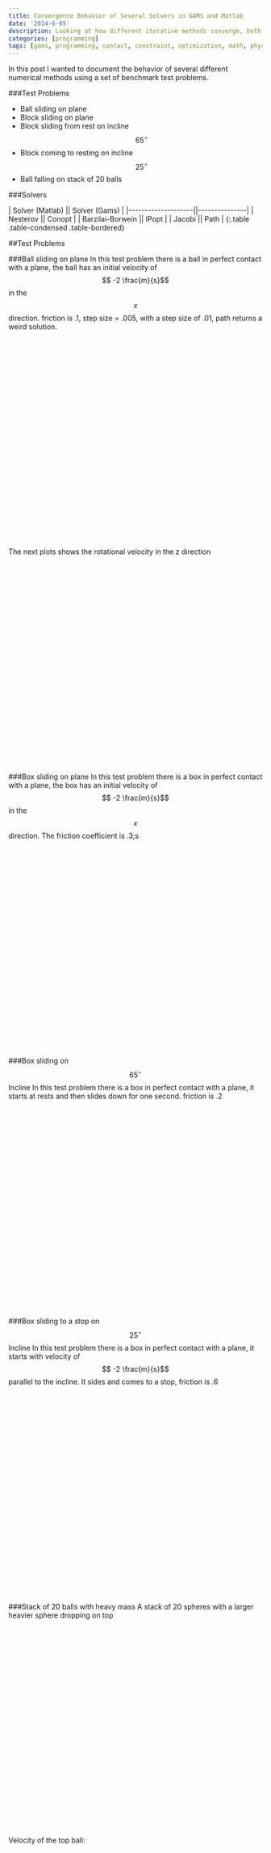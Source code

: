 ```yaml
---
title: Convergence Behavior of Several Solvers in GAMS and Matlab
date: '2014-6-05'
description: Looking at how different iterative methods converge, both in gams and in matlab
categories: [programming]
tags: [gams, programming, contact, constraint, optimization, math, physics]
---
```



In this post I wanted to document the behavior of several different numerical methods using a set of benchmark test problems. 

###Test Problems

 - Ball sliding on plane
 - Block sliding on plane
 - Block sliding from rest on incline $$65^\circ$$
 - Block coming to resting on incline $$25^\circ$$
 - Ball falling on stack of 20 balls

###Solvers

| Solver (Matlab)    || Solver (Gams) |
|--------------------||---------------|
| Nesterov           || Conopt        |
| Barzilai-Borwein   || IPopt         |
| Jacobi             || Path          |
{:.table .table-condensed .table-bordered}

##Test Problems

###Ball sliding on plane
In this test problem there is a ball in perfect contact with a plane, the ball has an initial velocity of $$ -2 \frac{m}{s}$$ in the $$x$$ direction. friction is .1, step size = .005, with a step size of .01, path returns a weird solution.

<script type="text/javascript">
$(function () {
        $('#ball_rolling_vx').highcharts({
        	chart: {zoomType: 'xy'},
            title: {
                text: 'Ball X Velocity',
                x: -20 //center
            },
            subtitle: {
                text: 'Chrono::Engine - Matlab Interface',
                x: -20
            },
            xAxis: {
            	title: {text: 'Time [s]'},
                categories: [0.01,0.02,0.03,0.04,0.05,0.06,0.07,0.08,0.09,0.1,0.11,0.12,0.13,0.14,0.15,0.16,0.17,0.18,0.19,0.2,0.21,0.22,0.23,0.24,0.25,0.26,0.27,0.28,0.29,0.3,0.31,0.32,0.33,0.34,0.35,0.36,0.37,0.38,0.39,0.4,0.41,0.42,0.43,0.44,0.45,0.46,0.47,0.48,0.49,0.5,0.51,0.52,0.53,0.54,0.55,0.56,0.57,0.58,0.59,0.6,0.61,0.62,0.63,0.64,0.65,0.66,0.67,0.68,0.69,0.7,0.71,0.72,0.73,0.74,0.75,0.76,0.77,0.78,0.79,0.8,0.81,0.82,0.83,0.84,0.85,0.86,0.87,0.88,0.89,0.9,0.91,0.92,0.93,0.94,0.95,0.96,0.97,0.98,0.99,1.0],
                labels:{
                step: 8, // this will show every second label
                maxStaggerLines: 1
            }
            },
            yAxis: {
                title: {text: 'Velocity [m/s]'},
                plotLines: [{
                    value: 0,
                    width: 1,
                    color: '#808080'
                }]
            },
            tooltip: {valueSuffix: 'm/s'},
            legend: {
                layout: 'horizontal',
                align: 'center',
                verticalAlign: 'bottom',
                borderWidth: 0
            },

            series: [{
                name: 'Nesterov',
                color: '#556270',
                marker : {enabled : true,radius : 3},
                data: [1.95669,1.94165,1.93149,1.92627,1.92604,1.9308,1.94051,1.89314,1.83882,1.81916,1.79959,1.77993,1.76027,1.74066,1.72106,1.70148,1.68188,1.66213,1.64261,1.62294,1.6033,1.58365,1.56413,1.54449,1.52481,1.50527,1.4856,1.46598,1.44634,1.42853,1.42852,1.42853,1.42853,1.42853,1.42853,1.42853,1.42853,1.42853,1.42853,1.42853,1.42854,1.42854,1.42854,1.42855,1.42855,1.42855,1.42854,1.42854,1.42854,1.42854,1.42854,1.42854,1.42854,1.42854,1.42854,1.42854,1.42854,1.42853,1.42854,1.42854,1.42854,1.42854,1.42854,1.42854,1.42854,1.42854,1.42854,1.42855,1.42855,1.42855,1.42855,1.42854,1.42855,1.42855,1.42855,1.42855,1.42854,1.42855,1.42854,1.42854,1.42853,1.42854,1.42853,1.42854,1.42854,1.42854,1.42854,1.42854,1.42854,1.42854,1.42854,1.42854,1.42854,1.42854,1.42854,1.42854,1.42854,1.42854,1.42854,1.42853
]
            }, {
            	name: 'Mosek',
                color: '#C7F464',
                marker : {enabled : true,radius : 3},
                data: [1.95669,1.94165,1.93148,1.92627,1.92604,1.9308,1.94051,1.89318,1.83883,1.81918,1.79959,1.77991,1.76029,1.74065,1.72104,1.70146,1.68188,1.66215,1.6426,1.62294,1.6033,1.58365,1.56413,1.54449,1.52479,1.50526,1.4856,1.46597,1.44633,1.42853,1.42852,1.42853,1.42853,1.42853,1.42853,1.42853,1.42853,1.42853,1.42853,1.42853,1.42854,1.42854,1.42854,1.42855,1.42855,1.42855,1.42854,1.42854,1.42854,1.42854,1.42854,1.42854,1.42854,1.42854,1.42854,1.42854,1.42854,1.42853,1.42854,1.42854,1.42854,1.42854,1.42854,1.42854,1.42854,1.42854,1.42854,1.42855,1.42855,1.42855,1.42854,1.42854,1.42855,1.42854,1.42854,1.42854,1.42854,1.42854,1.42854,1.42854,1.42853,1.42853,1.42853,1.42853,1.42854,1.42853,1.42853,1.42853,1.42854,1.42853,1.42853,1.42853,1.42853,1.42853,1.42853,1.42853,1.42854,1.42854,1.42854,1.42853]
            }, {
                name: 'Gurobi',
                color: '#4ECDC4',
                marker : {enabled : true,radius : 3},
                data: [1.95669,1.94164,1.93147,1.92624,1.92601,1.93076,1.94047,1.89408,1.83883,1.81899,1.79961,1.78002,1.76023,1.74073,1.72113,1.70148,1.68186,1.66217,1.6425,1.62292,1.60323,1.58379,1.56412,1.5444,1.52485,1.50534,1.48561,1.46603,1.44655,1.42852,1.42855,1.42855,1.42855,1.42855,1.42855,1.42854,1.42854,1.42855,1.42855,1.42855,1.42855,1.42855,1.42854,1.42855,1.42855,1.42855,1.42854,1.42855,1.42855,1.42855,1.42855,1.42855,1.42855,1.42855,1.42855,1.42855,1.42854,1.42854,1.42854,1.42855,1.42854,1.42854,1.42855,1.42854,1.42855,1.42855,1.42855,1.42856,1.42856,1.42856,1.42856,1.42856,1.42856,1.42856,1.42856,1.42856,1.42856,1.42857,1.42856,1.42857,1.42856,1.42856,1.42857,1.42857,1.42856,1.42856,1.42857,1.42856,1.42857,1.42857,1.42857,1.42857,1.42857,1.42857,1.42857,1.42857,1.42857,1.42857,1.42858,1.42858]
            }, {
                name: 'Conopt',
                color: '#FF6B6B',
                marker : {enabled : true,radius : 3},
                data: [1.95669,1.94158,1.93135,1.92607,1.92576,1.93046,1.9401,1.95462,1.82475,1.82351,1.82753,1.76503,1.7634,1.76728,1.69851,1.69369,1.69453,1.70105,1.65489,1.61861,1.62062,1.58876,1.56145,1.53071,1.52934,1.51228,1.49074,1.46817,1.4451,1.42861,1.42861,1.42861,1.4286,1.42861,1.42861,1.42861,1.4286,1.4286,1.4286,1.4286,1.4286,1.4286,1.42859,1.4286,1.4286,1.4286,1.4286,1.42859,1.42859,1.42859,1.42859,1.42859,1.42859,1.42859,1.42859,1.42859,1.4286,1.4286,1.4286,1.4286,1.4286,1.4286,1.4286,1.4286,1.4286,1.42861,1.42861,1.42861,1.42861,1.42861,1.42861,1.42861,1.4286,1.4286,1.4286,1.42859,1.42859,1.42858,1.42858,1.42859,1.42858,1.42858,1.42858,1.42858,1.42858,1.42859,1.42859,1.42859,1.42859,1.4286,1.4286,1.42859,1.42859,1.42859,1.42859,1.42859,1.4286,1.4286,1.4286,1.42861]
            }, {
              name: 'Ipopt',
                color: '#ECD078',
                marker : {enabled : true,radius : 3},
                data: [1.95669,1.94161,1.93141,1.92615,1.92588,1.9306,1.94027,1.95483,1.82481,1.82352,1.8275,1.76585,1.7645,1.7686,1.71513,1.71648,1.6766,1.67822,1.64138,1.61146,1.61102,1.57868,1.55958,1.54201,1.51988,1.50656,1.48704,1.46746,1.44554,1.42858,1.42859,1.42859,1.42859,1.42859,1.42859,1.42859,1.42859,1.42859,1.42859,1.42859,1.42859,1.42859,1.42859,1.42859,1.42859,1.42859,1.42859,1.42859,1.42859,1.42859,1.42859,1.42859,1.42859,1.42859,1.42859,1.4286,1.42859,1.42859,1.4286,1.4286,1.4286,1.4286,1.42861,1.42861,1.4286,1.42861,1.42861,1.42862,1.42862,1.42861,1.42862,1.42862,1.42861,1.42861,1.4286,1.4286,1.4286,1.4286,1.4286,1.4286,1.4286,1.4286,1.42861,1.42861,1.42861,1.42861,1.42861,1.4286,1.42861,1.42861,1.42861,1.42861,1.42861,1.4286,1.4286,1.4286,1.4286,1.4286,1.4286,1.4286]
            }, {
                name: 'Path',
                color: '#FFFFFF',
                marker : {enabled : true,radius : 3},
                data: [1.95669,1.94165,1.93147,1.92624,1.92601,1.93076,1.94047,1.89308,1.83882,1.81913,1.79951,1.77991,1.76021,1.74059,1.72097,1.70138,1.68185,1.66214,1.64249,1.62285,1.60324,1.58367,1.56402,1.54442,1.52483,1.5052,1.48552,1.46594,1.4463,1.42853,1.42853,1.42853,1.42852,1.42853,1.42853,1.42853,1.42853,1.42854,1.42854,1.42853,1.42853,1.42853,1.42854,1.42854,1.42854,1.42855,1.42855,1.42855,1.42855,1.42855,1.42856,1.42856,1.42856,1.42855,1.42855,1.42855,1.42855,1.42855,1.42855,1.42856,1.42856,1.42856,1.42856,1.42856,1.42856,1.42856,1.42856,1.42856,1.42856,1.42855,1.42855,1.42855,1.42855,1.42855,1.42855,1.42855,1.42855,1.42855,1.42855,1.42855,1.42855,1.42855,1.42856,1.42856,1.42856,1.42855,1.42855,1.42855,1.42855,1.42855,1.42855,1.42855,1.42855,1.42854,1.42854,1.42854,1.42854,1.42854,1.42854,1.42855]
            }

            ]
        });
    });
</script>
<div id="ball_rolling_vx" style="min-width: 310px; height: 400px; margin: 0 auto"></div>


The next plots shows the rotational velocity in the z direction

<script type="text/javascript">
$(function () {
        $('#ball_rolling_wz').highcharts({
        	chart: {zoomType: 'xy'},
            title: {
                text: 'Ball Rotational Velocity',
                x: -20 //center
            },
            subtitle: {
                text: 'Chrono::Engine - Matlab Interface',
                x: -20
            },
            xAxis: {
            	title: {text: 'Time [s]'},
                categories: [0.01,0.02,0.03,0.04,0.05,0.06,0.07,0.08,0.09,0.1,0.11,0.12,0.13,0.14,0.15,0.16,0.17,0.18,0.19,0.2,0.21,0.22,0.23,0.24,0.25,0.26,0.27,0.28,0.29,0.3,0.31,0.32,0.33,0.34,0.35,0.36,0.37,0.38,0.39,0.4,0.41,0.42,0.43,0.44,0.45,0.46,0.47,0.48,0.49,0.5,0.51,0.52,0.53,0.54,0.55,0.56,0.57,0.58,0.59,0.6,0.61,0.62,0.63,0.64,0.65,0.66,0.67,0.68,0.69,0.7,0.71,0.72,0.73,0.74,0.75,0.76,0.77,0.78,0.79,0.8,0.81,0.82,0.83,0.84,0.85,0.86,0.87,0.88,0.89,0.9,0.91,0.92,0.93,0.94,0.95,0.96,0.97,0.98,0.99,1.0],
                labels:{
                step: 4, // this will show every second label
                maxStaggerLines: 1
            }
            },
            yAxis: {
                title: {text: 'Velocity [m/s]'},
                plotLines: [{
                    value: 0,
                    width: 1,
                    color: '#808080'
                }]
            },
            tooltip: {valueSuffix: 'm/s'},
            legend: {
                layout: 'horizontal',
                align: 'center',
                verticalAlign: 'bottom',
                borderWidth: 0
            },

            series: [{
                name: 'Nesterov',
                color: '#556270',
                marker : {enabled : true,radius : 3},
                data: [0.186195,0.186195,0.186195,0.186195,0.186195,0.186195,0.186195,0.281601,0.40286,0.452013,0.500924,0.550066,0.599215,0.648232,0.697224,0.746184,0.795191,0.844568,0.893361,0.942563,0.991652,1.04077,1.08957,1.13864,1.18786,1.23669,1.28587,1.3349,1.38399,1.42853,1.42852,1.42853,1.42853,1.42853,1.42853,1.42853,1.42853,1.42853,1.42853,1.42853,1.42854,1.42854,1.42854,1.42855,1.42855,1.42855,1.42854,1.42854,1.42854,1.42854,1.42854,1.42854,1.42854,1.42854,1.42854,1.42854,1.42854,1.42853,1.42854,1.42854,1.42854,1.42854,1.42854,1.42854,1.42854,1.42854,1.42854,1.42855,1.42855,1.42855,1.42855,1.42854,1.42855,1.42855,1.42855,1.42855,1.42854,1.42855,1.42854,1.42854,1.42853,1.42854,1.42853,1.42854,1.42854,1.42854,1.42854,1.42854,1.42854,1.42854,1.42854,1.42854,1.42854,1.42854,1.42854,1.42854,1.42854,1.42854,1.42854,1.42853]
            }, {
            	name: 'Mosek',
                color: '#C7F464',
                marker : {enabled : true,radius : 3},
                data: [0.186198,0.186198,0.186198,0.186198,0.186198,0.186198,0.186198,0.281527,0.402852,0.451961,0.500929,0.550123,0.599147,0.648247,0.697273,0.746227,0.795192,0.844527,0.893383,0.942564,0.991653,1.04077,1.08957,1.13864,1.1879,1.23672,1.28587,1.33492,1.38401,1.42852,1.42852,1.42853,1.42853,1.42853,1.42853,1.42853,1.42853,1.42853,1.42853,1.42853,1.42854,1.42854,1.42854,1.42855,1.42855,1.42855,1.42854,1.42854,1.42854,1.42854,1.42854,1.42854,1.42854,1.42854,1.42854,1.42854,1.42854,1.42853,1.42854,1.42854,1.42854,1.42854,1.42854,1.42854,1.42854,1.42854,1.42854,1.42855,1.42855,1.42855,1.42854,1.42854,1.42855,1.42854,1.42854,1.42854,1.42854,1.42854,1.42854,1.42854,1.42853,1.42853,1.42853,1.42853,1.42854,1.42853,1.42853,1.42853,1.42854,1.42853,1.42853,1.42853,1.42853,1.42853,1.42853,1.42853,1.42854,1.42854,1.42854,1.42853]
            }, {
                name: 'Gurobi',
                color: '#4ECDC4',
                marker : {enabled : true,radius : 3},
                data: [0.186254,0.186265,0.186265,0.186265,0.186265,0.186265,0.186266,0.279966,0.402934,0.452501,0.50095,0.549932,0.599397,0.648141,0.697117,0.746257,0.795315,0.844555,0.893702,0.942672,0.991902,1.0405,1.08968,1.13896,1.18785,1.23661,1.28594,1.33491,1.3836,1.42865,1.42855,1.42855,1.42855,1.42855,1.42855,1.42854,1.42854,1.42855,1.42855,1.42855,1.42855,1.42855,1.42854,1.42855,1.42855,1.42855,1.42854,1.42855,1.42855,1.42855,1.42855,1.42855,1.42855,1.42855,1.42855,1.42855,1.42854,1.42854,1.42854,1.42855,1.42854,1.42854,1.42855,1.42855,1.42855,1.42855,1.42855,1.42856,1.42856,1.42856,1.42856,1.42857,1.42856,1.42856,1.42856,1.42856,1.42856,1.42856,1.42856,1.42857,1.42856,1.42856,1.42857,1.42856,1.42856,1.42856,1.42856,1.42856,1.42857,1.42857,1.42857,1.42857,1.42857,1.42857,1.42857,1.42857,1.42857,1.42857,1.42858,1.42858]
            }, {
                name: 'Conopt',
                color: '#FF6B6B',
                marker : {enabled : true,radius : 3},
                data: [0.186195,0.186371,0.186523,0.186699,0.186891,0.18705,0.187242,0.187434,0.441866,0.441915,0.441976,0.591866,0.592023,0.59205,0.766674,0.766723,0.766804,0.766853,0.865863,0.953844,0.953901,1.02901,1.09654,1.17724,1.17742,1.22075,1.27409,1.32997,1.38738,1.42861,1.42861,1.42861,1.4286,1.42861,1.42861,1.42861,1.4286,1.4286,1.4286,1.4286,1.4286,1.4286,1.42859,1.4286,1.4286,1.4286,1.4286,1.42859,1.42859,1.42859,1.42859,1.42859,1.42859,1.42859,1.42859,1.42859,1.4286,1.4286,1.4286,1.4286,1.4286,1.4286,1.4286,1.4286,1.4286,1.42861,1.42861,1.42861,1.42861,1.42861,1.42861,1.42861,1.4286,1.4286,1.4286,1.42859,1.42859,1.42858,1.42858,1.42859,1.42858,1.42858,1.42858,1.42858,1.42858,1.42859,1.42859,1.42859,1.42859,1.4286,1.4286,1.42859,1.42859,1.42859,1.42859,1.42859,1.4286,1.4286,1.4286,1.42861]
            }, {
              name: 'Ipopt',
                color: '#ECD078',
                marker : {enabled : true,radius : 3},
                data: [0.186195,0.186295,0.186395,0.186495,0.186595,0.186695,0.186795,0.186895,0.441568,0.441668,0.441768,0.589136,0.589236,0.589336,0.712654,0.712754,0.808824,0.808924,0.896545,0.973712,0.973812,1.05359,1.10129,1.14505,1.20062,1.23379,1.28261,1.33156,1.38621,1.42858,1.42859,1.42859,1.42859,1.42859,1.42859,1.42859,1.42859,1.42859,1.42859,1.42859,1.42859,1.42859,1.42859,1.42859,1.42859,1.42859,1.42859,1.42859,1.42859,1.42859,1.42859,1.42859,1.42859,1.42859,1.42859,1.4286,1.42859,1.42859,1.4286,1.4286,1.4286,1.4286,1.42861,1.42861,1.4286,1.42861,1.42861,1.42862,1.42862,1.42861,1.42862,1.42862,1.42861,1.42861,1.4286,1.4286,1.4286,1.4286,1.4286,1.4286,1.4286,1.4286,1.42861,1.42861,1.42861,1.42861,1.42861,1.4286,1.42861,1.42861,1.42861,1.42861,1.42861,1.4286,1.4286,1.4286,1.4286,1.4286,1.4286,1.4286]
            }, {
                name: 'Path',
                color: '#FFFFFF',
                marker : {enabled : true,radius : 3},
                data: [0.186195,0.186215,0.186233,0.18625,0.186267,0.186284,0.186302,0.281728,0.402864,0.452077,0.501135,0.550151,0.599364,0.648426,0.697466,0.746446,0.795277,0.844532,0.893632,0.942743,0.991784,1.04071,1.08985,1.13882,1.18779,1.23687,1.28605,1.33502,1.3841,1.42853,1.42853,1.42853,1.42852,1.42853,1.42853,1.42853,1.42853,1.42854,1.42854,1.42853,1.42853,1.42853,1.42854,1.42854,1.42854,1.42855,1.42855,1.42855,1.42855,1.42855,1.42856,1.42856,1.42856,1.42855,1.42855,1.42855,1.42855,1.42855,1.42855,1.42856,1.42856,1.42856,1.42856,1.42856,1.42856,1.42856,1.42856,1.42856,1.42856,1.42855,1.42855,1.42855,1.42855,1.42855,1.42855,1.42855,1.42855,1.42855,1.42855,1.42855,1.42855,1.42855,1.42856,1.42856,1.42856,1.42855,1.42855,1.42855,1.42855,1.42855,1.42855,1.42855,1.42855,1.42854,1.42854,1.42854,1.42854,1.42854,1.42854,1.42855]
            }

            ]
        });
    });
</script>
<div id="ball_rolling_wz" style="min-width: 310px; height: 400px; margin: 0 auto"></div>


###Box sliding on plane
In this test problem there is a box in perfect contact with a plane, the box has an initial velocity of $$ -2 \frac{m}{s}$$ in the $$x$$ direction. The friction coefficient is .3;s



<script type="text/javascript">
$(function () {
        $('#block_sliding_vx').highcharts({
        	chart: {zoomType: 'xy'},
            title: {
                text: 'Block X Velocity',
                x: -20 //center
            },
            subtitle: {
                text: 'Chrono::Engine - Matlab Interface',
                x: -20
            },
            xAxis: {
            	title: {text: 'Time [s]'},
                categories: [0.01,0.015,0.02,0.025,0.03,0.035,0.04,0.045,0.05,0.055,0.06,0.065,0.07,0.075,0.08,0.085,0.09,0.095,0.1,0.105,0.11,0.115,0.12,0.125,0.13,0.135,0.14,0.145,0.15,0.155,0.16,0.165,0.17,0.175,0.18,0.185,0.19,0.195,0.2,0.205,0.21,0.215,0.22,0.225,0.23,0.235,0.24,0.245,0.25,0.255,0.26,0.265,0.27,0.275,0.28,0.285,0.29,0.295,0.3,0.305,0.31,0.315,0.32,0.325,0.33,0.335,0.34,0.345,0.35,0.355,0.36,0.365,0.37,0.375,0.38,0.385,0.39,0.395,0.4,0.405,0.41,0.415,0.42,0.425,0.43,0.435,0.44,0.445,0.45,0.455,0.46,0.465,0.47,0.475,0.48,0.485,0.49,0.495,0.5,0.505,0.51,0.515,0.52,0.525,0.53,0.535,0.54,0.545,0.55,0.555,0.56,0.565,0.57,0.575,0.58,0.585,0.59,0.595,0.6,0.605,0.61,0.615,0.62,0.625,0.63,0.635,0.64,0.645,0.65,0.655,0.66,0.665,0.67,0.675,0.68,0.685,0.69,0.695,0.7,0.705,0.71,0.715,0.72,0.725,0.73,0.735,0.74,0.745,0.75,0.755,0.76,0.765,0.77,0.775,0.78,0.785,0.79,0.795,0.8,0.805,0.81,0.815,0.82,0.825,0.83,0.835,0.84,0.845,0.85,0.855,0.86,0.865,0.87,0.875,0.88,0.885,0.89,0.895,0.9,0.905,0.91,0.915,0.92,0.925,0.93,0.935,0.94,0.945,0.95,0.955,0.96,0.965,0.97,0.975,0.98,0.985,0.99,0.995,1],
                labels:{
                step: 4, // this will show every second label
                maxStaggerLines: 1
            }
            },
            yAxis: {
                title: {text: 'Velocity [m/s]'},
                plotLines: [{
                    value: 0,
                    width: 1,
                    color: '#808080'
                }]
            },
            tooltip: {valueSuffix: 'm/s'},
            legend: {
                layout: 'horizontal',
                align: 'center',
                verticalAlign: 'bottom',
                borderWidth: 0
            },

            series: [{
                name: 'Nesterov',
                color: '#556270',
                marker : {enabled : true,radius : 3},
                data: [1.90861,1.88276,1.86174,1.84569,1.83476,1.82903,1.82855,1.83333,1.84333,1.85846,1.87859,1.82997,1.64016,1.61072,1.58128,1.55187,1.52243,1.493,1.46357,1.43413,1.40471,1.37529,1.34584,1.31642,1.28699,1.25755,1.22812,1.19869,1.16928,1.13984,1.11041,1.08098,1.05155,1.02212,0.992697,0.963256,0.933828,0.9044,0.874959,0.845545,0.816104,0.786676,0.757248,0.72782,0.698379,0.668951,0.639524,0.610096,0.580668,0.551241,0.521813,0.492385,0.462944,0.433517,0.404089,0.374662,0.345235,0.315807,0.286367,0.25694,0.227513,0.198087,0.168661,0.139236,0.109813,0.0803796,0.0509693,0.0216067,2.23518e-05,2.89139e-12,7.07559e-11,2.89126e-12,1.62507e-10,1.77703e-12,1.49145e-12,1.45887e-11,2.95799e-12,4.21224e-10,9.99512e-11,1.23636e-11,4.38615e-11,1.33186e-12,2.8915e-12,2.63523e-10,4.1536e-10,7.89612e-11,4.99853e-11,1.16566e-11,1.46924e-12,2.16785e-13,2.17611e-11,2.89889e-12,2.2025e-11,6.56301e-11,1.90103e-10,6.32654e-11,4.59225e-12,8.54003e-11,2.89711e-12,7.89699e-11]
            }, {
            	name: 'Mosek',
                color: '#C7F464',
                marker : {enabled : true,radius : 3},
                data: [1.90861,1.88276,1.86174,1.84569,1.83476,1.82903,1.82855,1.83333,1.84333,1.85846,1.87859,1.83,1.64015,1.61072,1.58128,1.55186,1.52242,1.49299,1.46356,1.43414,1.40469,1.37528,1.34584,1.31643,1.28698,1.25757,1.22814,1.1987,1.16926,1.13985,1.11041,1.08097,1.05155,1.02212,0.992694,0.963255,0.933827,0.9044,0.874972,0.845531,0.816103,0.786675,0.757247,0.72782,0.698392,0.668951,0.639536,0.610095,0.580668,0.55124,0.521811,0.492371,0.462956,0.433516,0.404088,0.374661,0.345234,0.315793,0.286379,0.256939,0.227512,0.198086,0.16866,0.139222,0.109799,0.0803787,0.0509684,0.0216059,2.18897e-05,9.32475e-07,9.32475e-07,9.32475e-07,9.32475e-07,9.32475e-07,2.14113e-05,9.32476e-07,9.32475e-07,9.32475e-07,9.32475e-07,9.32475e-07,2.14113e-05,9.32475e-07,9.32475e-07,9.32475e-07,9.32475e-07,9.32475e-07,2.14113e-05,9.32476e-07,9.32475e-07,9.32475e-07,9.32475e-07,9.32475e-07,2.14113e-05,9.32475e-07,9.32475e-07,9.32475e-07,9.32475e-07,9.32475e-07,2.14113e-05,9.32476e-07]
            }, {
                name: 'Gurobi',
                color: '#4ECDC4',
                marker : {enabled : true,radius : 3},
                data: [1.90861,1.88276,1.86173,1.84568,1.83474,1.82901,1.82852,1.8333,1.84329,1.85841,1.87854,1.83082,1.64021,1.61071,1.5813,1.55177,1.52233,1.493,1.46357,1.43399,1.4049,1.37522,1.34577,1.31635,1.28694,1.25754,1.22813,1.19858,1.16921,1.13983,1.11049,1.081,1.05159,1.02211,0.992697,0.963255,0.93373,0.904276,0.874941,0.845445,0.816025,0.78672,0.757351,0.727818,0.698309,0.668869,0.639498,0.609798,0.580672,0.551201,0.522001,0.492445,0.462878,0.4335,0.404172,0.374665,0.34541,0.315733,0.286287,0.257134,0.2275,0.19822,0.168669,0.139124,0.1099,0.0804152,0.0510491,0.0215651,0.000863228,0.00010286,1.94629e-05,9.63242e-05,0.000100661,0.000180573,0.000148283,4.94951e-05,0.000504928,0.00010097,0.000156107,7.07033e-06,0.000178741,4.80411e-05,0.00026469,0.000253378,0.000244192,0.000232651,0.000208024,7.69623e-05,1.54418e-05,4.0568e-05,0.00015176,6.08057e-05,8.98349e-05,0.000570834,0.000175047,7.11656e-05,0.000274394,0.000258677,0.000249012,0.000239309]
            }, {
                name: 'Conopt',
                color: '#FF6B6B',
                marker : {enabled : true,radius : 3},
                data: [1.90861,1.88248,1.86116,1.84482,1.83359,1.82757,1.8268,1.83129,1.841,1.85586,1.87574,1.82622,1.58284,1.57083,1.5649,1.54765,1.5506,1.55972,1.50416,1.43161,1.41564,1.36526,1.34688,1.35184,1.23385,1.21962,1.21317,1.21463,1.22398,1.23607,1.05974,1.04106,1.0314,1.03103,1.03995,1.03975,0.898383,0.880838,0.873953,0.878043,0.883369,0.76541,0.758947,0.756174,0.747537,0.650291,0.642009,0.648629,0.587917,0.537723,0.531523,0.535717,0.474954,0.443576,0.405252,0.372746,0.342881,0.310019,0.30608,0.271202,0.235448,0.196905,0.177537,0.146254,0.115513,0.0810194,0.055704,0.0263339,0.00121444,7.22087e-10,8.89244e-10,1.15153e-09,1.27235e-09,1.13224e-09,1.06974e-09,1.00416e-09,1.09174e-09,1.18698e-09,1.26978e-09,1.30233e-09,1.34938e-09,1.38269e-09,1.23092e-09,1.29953e-09,9.29564e-10,8.61642e-10,7.31567e-10,7.20501e-10,8.0114e-10,6.27894e-10,6.92291e-10,5.97745e-10,6.43386e-10,5.71092e-10,6.04624e-10,7.03397e-10,7.97476e-10,6.49695e-10,7.53769e-10,6.20976e-10]
            }, {
              name: 'Ipopt',
                color: '#ECD078',
                marker : {enabled : true,radius : 3},
                data: [1.90861,1.88261,1.86142,1.84522,1.83412,1.82823,1.82759,1.83222,1.84206,1.85704,1.87704,1.85197,1.62084,1.59696,1.57801,1.54785,1.53561,1.493,1.45423,1.43598,1.39256,1.359,1.35917,1.27035,1.25957,1.25638,1.2428,1.25114,1.13937,1.13496,1.1247,1.08125,1.04681,1.01882,0.98569,0.967778,0.942616,0.898866,0.875421,0.84322,0.813681,0.775261,0.745864,0.726801,0.675086,0.6642,0.631915,0.591608,0.579096,0.529795,0.527936,0.478703,0.447779,0.430225,0.395751,0.371853,0.329867,0.308426,0.275703,0.24619,0.218881,0.188271,0.16759,0.131249,0.102032,0.0726137,0.0431937,0.0139053,5.21321e-09,5.21321e-09,5.21321e-09,5.21321e-09,5.21321e-09,5.21321e-09,5.21321e-09,5.21321e-09,5.21321e-09,5.21321e-09,5.21321e-09,5.21321e-09,5.21321e-09,5.21321e-09,5.21321e-09,5.21321e-09,5.21321e-09,5.21321e-09,5.21321e-09,5.21321e-09,5.21321e-09,5.21321e-09,5.21321e-09,5.21321e-09,5.21321e-09,5.21321e-09,5.21321e-09,5.21321e-09,5.21321e-09,5.21321e-09,5.21321e-09,5.21321e-09]
            }, {
  				name: 'Path',
                color: '#FFFFFF',
                marker : {enabled : true,radius : 3},
                data: [1.9086,1.88274,1.86168,1.84561,1.83465,1.82889,1.82839,1.83314,1.84311,1.85821,1.87832,1.82424,1.63984,1.61041,1.58096,1.55153,1.52209,1.49266,1.46323,1.43378,1.40435,1.37491,1.34548,1.31603,1.28661,1.25716,1.22773,1.19828,1.16886,1.13942,1.10999,1.08055,1.05112,1.02169,0.992251,0.962809,0.933374,0.903942,0.874509,0.845064,0.815631,0.786212,0.756767,0.727322,0.697906,0.668474,0.639043,0.609596,0.580163,0.550718,0.521291,0.491858,0.462427,0.432996,0.403565,0.374123,0.344705,0.315275,0.285832,0.256402,0.226975,0.197547,0.128701,0.103922,0.0436247,0.006146,1.07275e-14,1.07275e-14,1.07275e-14,1.07275e-14,1.07275e-14,1.07275e-14,1.07275e-14,1.07275e-14,1.07275e-14,1.07275e-14,1.07275e-14,1.07275e-14,1.07275e-14,1.07275e-14,1.07275e-14,1.07275e-14,1.07275e-14,1.07275e-14,1.07275e-14,1.07275e-14,1.07275e-14,1.07275e-14,1.07275e-14,1.07275e-14,1.07275e-14,1.07275e-14,1.07275e-14,1.07275e-14,1.07275e-14,1.07275e-14,1.07275e-14,1.07275e-14,1.07275e-14,1.07275e-14]
            }

            ]
        });
    });
</script>
<div id="block_sliding_vx" style="min-width: 310px; height: 400px; margin: 0 auto"></div>


###Box sliding on $$65^\circ$$ Incline
In this test problem there is a box in perfect contact with a plane, it starts at rests and then slides down for one second. friction is .2



<script type="text/javascript">
$(function () {
        $('#block_65inlcine_vx').highcharts({
        	chart: {zoomType: 'xy'},
            title: {
                text: 'Block Velocity Magnitude',
                x: -20 //center
            },
            subtitle: {
                text: 'Chrono::Engine - Matlab Interface',
                x: -20
            },
            xAxis: {
            	title: {text: 'Time [s]'},
                categories: [0.01,0.02,0.03,0.04,0.05,0.06,0.07,0.08,0.09,0.1,0.11,0.12,0.13,0.14,0.15,0.16,0.17,0.18,0.19,0.2,0.21,0.22,0.23,0.24,0.25,0.26,0.27,0.28,0.29,0.3,0.31,0.32,0.33,0.34,0.35,0.36,0.37,0.38,0.39,0.4,0.41,0.42,0.43,0.44,0.45,0.46,0.47,0.48,0.49,0.5,0.51,0.52,0.53,0.54,0.55,0.56,0.57,0.58,0.59,0.6,0.61,0.62,0.63,0.64,0.65,0.66,0.67,0.68,0.69,0.7,0.71,0.72,0.73,0.74,0.75,0.76,0.77,0.78,0.79,0.8,0.81,0.82,0.83,0.84,0.85,0.86,0.87,0.88,0.89,0.9,0.91,0.92,0.93,0.94,0.95,0.96,0.97,0.98,0.99,1],
                labels:{
                step: 4, // this will show every second label
                maxStaggerLines: 1
            }
            },
            yAxis: {
                title: {text: 'Velocity [m/s]'},
                plotLines: [{
                    value: 0,
                    width: 1,
                    color: '#808080'
                }]
            },
            tooltip: {valueSuffix: 'm/s'},
            legend: {
                layout: 'horizontal',
                align: 'center',
                verticalAlign: 'bottom',
                borderWidth: 0
            },

            series: [{
                name: 'Nesterov',
                color: '#556270',
                marker : {enabled : true,radius : 3},
                data: [0.0197629,0.100052,0.180612,0.26122,0.34184,0.422455,0.503074,0.583685,0.664311,0.744903,0.825535,0.906156,0.986765,1.06738,1.148,1.22861,1.3092,1.38985,1.47045,1.55109,1.6317,1.71232,1.79292,1.87355,1.95416,2.03479,2.11538,2.19602,2.27664,2.35725,2.43787,2.51847,2.59909,2.67969,2.76034,2.84094,2.92157,3.00218,3.0828,3.16341,3.24404,3.32464,3.40526,3.48588,3.5665,3.64712,3.72774,3.80834,3.88896,3.96958,4.05021,4.13081,4.21143,4.29206,4.37266,4.45328,4.53392,4.61451,4.69514,4.77574,4.85624,4.93727,5.01759,5.09808,5.17868,5.25934,5.34022,5.42042,5.50083,5.58185,5.66293,5.74337,5.82382,5.90454,5.98474,6.06516,6.14615,6.22722,6.3077,6.38829,6.46875,6.54949,6.62967,6.7101,6.79112,6.87217,6.95263,7.03303,7.11352,7.19442,7.27462,7.35506,7.43604,7.51713,7.59732,7.67657,7.75877,7.83939,7.92003,8.00065]
            }, {
            	name: 'Mosek',
                color: '#C7F464',
                marker : {enabled : true,radius : 3},
                data: [0.0197631,0.100052,0.180623,0.261227,0.34183,0.422449,0.503061,0.583676,0.6643,0.744922,0.82552,0.906133,0.986754,1.06737,1.148,1.22861,1.30924,1.38986,1.47046,1.55108,1.63169,1.71232,1.79293,1.87356,1.95415,2.03478,2.11538,2.19601,2.27662,2.35725,2.43786,2.51848,2.59911,2.67971,2.76032,2.84095,2.92157,3.00217,3.08278,3.16341,3.24402,3.32466,3.40526,3.48588,3.56649,3.64711,3.72774,3.80833,3.88898,3.96958,4.05021,4.13083,4.21143,4.29205,4.37267,4.45329,4.5339,4.61452,4.69513,4.77575,4.85622,4.93728,5.01757,5.09805,5.17867,5.2593,5.33992,5.42056,5.50148,5.58166,5.6621,5.74311,5.82349,5.90474,5.98523,6.0658,6.14627,6.22675,6.30764,6.38784,6.46823,6.54925,6.63033,6.71081,6.79123,6.87197,6.95214,7.03256,7.11356,7.19464,7.27512,7.35554,7.43628,7.51649,7.5969,7.67787,7.75894,7.83944,7.91986,8.00061]
            }, {
                name: 'Gurobi',
                color: '#4ECDC4',
                marker : {enabled : true,radius : 3},
                data: [0.0197637,0.100055,0.180503,0.261335,0.341853,0.422473,0.503064,0.583653,0.664274,0.744853,0.825512,0.90626,0.986768,1.06737,1.14798,1.22858,1.30926,1.38986,1.47049,1.55106,1.63171,1.71224,1.79299,1.87345,1.95403,2.03468,2.11538,2.19593,2.27661,2.35724,2.43797,2.51847,2.59916,2.67973,2.76026,2.84103,2.92155,3.00218,3.08264,3.16337,3.24402,3.32459,3.40528,3.48589,3.56647,3.64713,3.72773,3.80839,3.88896,3.96968,4.05021,4.13084,4.21154,4.29199,4.37273,4.45321,4.53384,4.61446,4.69511,4.77572,4.85526,4.93651,5.01755,5.09796,5.17922,5.25965,5.34021,5.42088,5.5015,5.5839,5.6629,5.74286,5.82404,5.90618,5.98525,6.06583,6.14667,6.22569,6.30612,6.39047,6.4706,6.5497,6.62872,6.70893,6.79029,6.87225,6.95253,7.03259,7.11409,7.19432,7.27445,7.35591,7.43617,7.51626,7.59774,7.67807,7.75813,7.83966,7.9199,7.99988]
            }, {
                name: 'Conopt',
                color: '#FF6B6B',
                marker : {enabled : true,radius : 3},
                data: [0.0197628,0.098891,0.180265,0.258036,0.346219,0.417835,0.505796,0.572586,0.656546,0.743892,0.833643,0.911504,0.969557,1.05447,1.14155,1.23015,1.32019,1.40304,1.47523,1.53241,1.6094,1.6955,1.78284,1.86181,1.9499,2.03901,2.10678,2.19544,2.27252,2.35953,2.44717,2.52819,2.60537,2.69489,2.76092,2.82678,2.89638,2.98357,3.06613,3.14437,3.23214,3.31392,3.39982,3.48844,3.5764,3.64582,3.73464,3.82268,3.90476,3.98181,4.0713,4.13684,4.20904,4.2806,4.36892,4.45571,4.53382,4.62251,4.71156,4.78625,4.85723,4.94606,5.03512,5.08778,5.1757,5.23155,5.31849,5.40537,5.45701,5.54302,5.62944,5.71623,5.80339,5.89089,5.9534,6.04031,6.1276,6.19971,6.28694,6.37449,6.46229,6.55042,6.61412,6.70189,6.78988,6.87813,6.96663,7.05541,7.11188,7.20026,7.28888,7.37774,7.42679,7.51484,7.60315,7.6918,7.78067,7.86971,7.959,8.0485]
            }, {
              name: 'Ipopt',
                color: '#ECD078',
                marker : {enabled : true,radius : 3},
                data: [0.0197626,0.102193,0.17889,0.257323,0.344124,0.416696,0.503575,0.59391,0.659042,0.747286,0.833402,0.900456,0.983966,1.06521,1.14812,1.2188,1.30661,1.38726,1.46795,1.54316,1.6245,1.71306,1.78916,1.86721,1.94089,2.02882,2.10511,2.17785,2.26536,2.35369,2.43184,2.5207,2.59734,2.68655,2.77635,2.86668,2.87854,2.96379,3.0498,3.13652,3.22387,3.30357,3.39149,3.47994,3.56888,3.65829,3.7384,3.82819,3.91838,4.00893,4.06678,4.13975,4.19536,4.28382,4.36187,4.42789,4.50184,4.58952,4.67763,4.75475,4.83116,4.9081,4.99605,5.06893,5.15694,5.24531,5.33401,5.4102,5.49906,5.58822,5.67767,5.74489,5.83418,5.90356,5.99276,6.08223,6.17196,6.26193,6.30463,6.35085,6.41416,6.48681,6.56058,6.64724,6.73419,6.82145,6.90899,6.97915,7.0666,7.15432,7.2423,7.33054,7.41902,7.50775,7.5676,7.65596,7.74456,7.83338,7.92241,8.01165]
            }, {
  				name: 'Path',
                color: '#FFFFFF',
                marker : {enabled : true,radius : 3},
                data: [0.0197627,0.0704328,0.155619,0.23223,0.312828,0.393432,0.474042,0.55466,0.582111,0.669463,0.74765,0.826867,0.907484,0.988089,1.0687,1.14932,1.22991,1.31052,1.39114,1.47174,1.55235,1.63296,1.71357,1.79419,1.87478,1.95541,2.03601,2.11663,2.19724,2.27785,2.35843,2.43906,2.51967,2.60029,2.68088,2.76148,2.8421,2.92273,3.00332,3.08393,3.16454,3.24516,3.32575,3.40636,3.48696,3.56765,3.64825,3.72886,3.80946,3.89008,3.97068,4.05129,4.13189,4.21249,4.29309,4.3737,4.45432,4.53492,4.61552,4.69614,4.77674,4.85723,4.90848,4.979,5.0667,5.1547,5.24286,5.30606,5.3943,5.46564,5.55235,5.63345,5.7127,5.79345,5.87553,5.95629,6.03598,6.11584,6.19647,6.27709,6.35769,6.4383,6.51877,6.59949,6.67968,6.76008,6.84109,6.92215,7.00124,7.08242,7.16346,7.24457,7.32369,7.40562,7.48556,7.56659,7.64764,7.7281,7.8085,7.88923]
            }

            ]
        });
    });
</script>
<div id="block_65inlcine_vx" style="min-width: 310px; height: 400px; margin: 0 auto"></div>

###Box sliding to a stop on $$25^\circ$$ Incline
In this test problem there is a box in perfect contact with a plane, it starts with velocity of $$ -2 \frac{m}{s}$$ parallel to the incline. It sides and comes to a stop, friction is .6



<script type="text/javascript">
$(function () {
        $('#block_25incline_v').highcharts({
        	chart: {zoomType: 'xy'},
            title: {
                text: 'Block Velocity Magnitude',
                x: -20 //center
            },
            subtitle: {
                text: 'Chrono::Engine - Matlab Interface',
                x: -20
            },
            xAxis: {
            	title: {text: 'Time [s]'},
                categories: [0.01,0.02,0.03,0.04,0.05,0.06,0.07,0.08,0.09,0.1,0.11,0.12,0.13,0.14,0.15,0.16,0.17,0.18,0.19,0.2,0.21,0.22,0.23,0.24,0.25,0.26,0.27,0.28,0.29,0.3,0.31,0.32,0.33,0.34,0.35,0.36,0.37,0.38,0.39,0.4,0.41,0.42,0.43,0.44,0.45,0.46,0.47,0.48,0.49,0.5,0.51,0.52,0.53,0.54,0.55,0.56,0.57,0.58,0.59,0.6,0.61,0.62,0.63,0.64,0.65,0.66,0.67,0.68,0.69,0.7,0.71,0.72,0.73,0.74,0.75,0.76,0.77,0.78,0.79,0.8,0.81,0.82,0.83,0.84,0.85,0.86,0.87,0.88,0.89,0.9,0.91,0.92,0.93,0.94,0.95,0.96,0.97,0.98,0.99,1],
                labels:{
                step: 4, // this will show every second label
                maxStaggerLines: 1
            }
            },
            yAxis: {
                title: {text: 'Velocity [m/s]'},
                plotLines: [{
                    value: 0,
                    width: 1,
                    color: '#808080'
                }]
            },
            tooltip: {valueSuffix: 'm/s'},
            legend: {
                layout: 'horizontal',
                align: 'center',
                verticalAlign: 'bottom',
                borderWidth: 0
            },

            series: [{
                name: 'Nesterov',
                color: '#556270',
                marker : {enabled : true,radius : 3},
                data: [0.649784,0.646991,0.658955,0.684905,0.723335,0.772386,0.830177,0.895017,0.665951,0.651865,0.639976,0.628062,0.616159,0.604339,0.592444,0.580562,0.56864,0.556788,0.544904,0.532995,0.521119,0.509234,0.497336,0.485444,0.473595,0.461684,0.449811,0.43791,0.426008,0.414176,0.402268,0.390311,0.378436,0.366585,0.354697,0.342846,0.330939,0.319073,0.307164,0.295284,0.283359,0.271514,0.259622,0.247737,0.235848,0.223972,0.212079,0.200153,0.188336,0.176421,0.164508,0.152651,0.140768,0.12887,0.116963,0.105107,0.093229,0.0813375,0.0694523,0.0575412,0.0457017,0.0338215,0.0219747,0.0101601,0.00067141,5.15704e-10,3.11618e-10,8.22825e-11,1.04443e-10,8.88656e-10,4.93022e-10,8.88687e-10,3.98573e-11,1.65983e-10,7.21066e-10,1.32525e-10,4.62158e-10,9.21746e-11,7.21057e-10,4.63891e-11,6.76926e-11,8.88686e-10,7.95751e-11,3.49879e-10,4.38641e-10,6.82209e-10,3.03289e-10,1.78386e-10,2.05236e-10,3.11617e-10,6.27565e-11,6.82209e-10,8.88058e-11,4.92784e-10,1.66082e-10,5.26695e-10,1.13102e-10,2.9063e-10,7.61593e-11,5.26696e-10]
            }, {
            	name: 'Mosek',
                color: '#C7F464',
                marker : {enabled : true,radius : 3},
                data: [0.649784,0.64699,0.658954,0.684903,0.723333,0.772384,0.830174,0.895014,0.66596,0.651893,0.639972,0.628071,0.616186,0.604284,0.59241,0.580562,0.56867,0.556798,0.544895,0.532962,0.521108,0.509242,0.497341,0.485485,0.473596,0.461684,0.449811,0.437879,0.426024,0.414176,0.402277,0.390394,0.378443,0.36662,0.354716,0.342836,0.330937,0.319055,0.307162,0.295308,0.283372,0.271465,0.259583,0.247735,0.235846,0.223957,0.212053,0.200191,0.188305,0.17645,0.164529,0.152587,0.140718,0.128883,0.116995,0.1051,0.0932225,0.0813369,0.0694242,0.0575752,0.045709,0.0338202,0.0219504,0.0101785,0.000661514,9.96941e-06,9.97323e-06,1.25303e-05,9.76505e-06,1.94777e-05,9.76488e-06,1.19822e-05,9.76534e-06,4.7501e-06,1.01607e-05,1.86513e-05,9.76514e-06,9.76491e-06,9.76522e-06,9.75601e-06,9.76496e-06,9.35332e-06,9.76485e-06,9.76565e-06,9.76219e-06,9.76495e-06,3.66209e-05,9.76285e-06,9.7556e-06,9.76525e-06,9.76611e-06,9.76532e-06,1.66876e-05,9.76023e-06,9.7649e-06,3.17242e-06,9.47617e-06,3.17012e-06,1.80471e-05,9.76492e-06]
            }, {
                name: 'Gurobi',
                color: '#4ECDC4',
                marker : {enabled : true,radius : 3},
                data: [0.649784,0.646976,0.658926,0.684862,0.723282,0.772323,0.830106,0.89494,0.66619,0.651794,0.640101,0.628182,0.616276,0.604313,0.59245,0.580565,0.568648,0.556813,0.545074,0.533034,0.521113,0.509052,0.497259,0.485338,0.473627,0.461481,0.449653,0.437769,0.425911,0.41407,0.402115,0.390317,0.378449,0.366845,0.35448,0.342811,0.331493,0.319463,0.307556,0.295289,0.283358,0.271491,0.259565,0.247614,0.235838,0.223907,0.212074,0.200063,0.188416,0.176669,0.164227,0.152677,0.140455,0.129313,0.11652,0.104916,0.0930931,0.0813211,0.0695265,0.0576766,0.0456888,0.0335465,0.0220632,0.0104664,0.000838956,0.000410461,0.000407107,0.000407091,0.000407091,0.000407091,0.000407091,0.000407091,0.000407091,0.000407091,0.000407091,0.000407091,0.000407091,0.000407091,0.000407091,0.000407091,0.000407091,0.000407091,0.000407091,0.000407091,0.000407091,0.000407091,0.000407091,0.000407091,0.000407091,0.000407091,0.000407091,0.000407091,0.000407091,0.000407092,0.000407092,0.000407092,0.000407092,0.000407092,0.000407092,0.000407091]
            }, {
                name: 'Conopt',
                color: '#FF6B6B',
                marker : {enabled : true,radius : 3},
                data: [0.649784,0.646805,0.658465,0.684119,0.722241,0.771005,0.828572,0.89326,0.626586,0.646168,0.692535,0.587385,0.62486,0.589432,0.624748,0.618294,0.632581,0.635783,0.495327,0.509062,0.540528,0.586883,0.644927,0.65656,0.531249,0.573628,0.443826,0.460575,0.496512,0.54123,0.600914,0.395409,0.413253,0.452105,0.493063,0.349656,0.359048,0.393627,0.447393,0.46299,0.321872,0.351779,0.395437,0.293585,0.324476,0.342057,0.377573,0.269562,0.300416,0.329484,0.236376,0.252715,0.303262,0.323678,0.214936,0.247948,0.216837,0.220752,0.181504,0.165307,0.148881,0.167936,0.155853,0.125763,0.131943,0.108623,0.098721,0.090418,0.0764107,0.0632008,0.0516481,0.0309492,0.0220506,0.0102459,0.000689308,5.09247e-07,6.81087e-08,3.49662e-08,1.45382e-05,1.15232e-17,3.1607e-17,1.85683e-17,6.52844e-18,1.4095e-17,2.05271e-17,2.96245e-17,6.6002e-18,9.34748e-18,2.53663e-17,4.43925e-18,1.77892e-17,1.29088e-17,2.17171e-17,9.71902e-18,7.22461e-18,2.87255e-17,2.03221e-17,1.7548e-17,2.99459e-17,1.29905e-17]
            }, {
              name: 'Ipopt',
                color: '#ECD078',
                marker : {enabled : true,radius : 3},
                data: [0.649784,0.646843,0.658645,0.684427,0.722695,0.771594,0.829245,0.893957,0.616984,0.652606,0.677487,0.634386,0.587093,0.60722,0.576343,0.596506,0.578058,0.551219,0.550973,0.510105,0.519647,0.507195,0.482166,0.470992,0.477562,0.432438,0.473366,0.409931,0.451415,0.382777,0.42274,0.376804,0.373108,0.365546,0.327159,0.368994,0.333818,0.30792,0.277973,0.318686,0.287834,0.274586,0.262193,0.250086,0.238041,0.226065,0.214133,0.202208,0.180856,0.170721,0.158872,0.146944,0.135077,0.123141,0.111303,0.0994224,0.0875438,0.0756554,0.0637523,0.051898,0.0400301,0.0281541,0.0162699,0.00467836,1.45392e-05,1.78337e-08,1.78337e-08,1.78337e-08,1.78337e-08,1.78337e-08,1.78337e-08,1.78337e-08,1.78337e-08,1.78337e-08,1.78337e-08,1.78337e-08,1.78337e-08,1.78337e-08,1.78337e-08,1.78337e-08,1.78337e-08,1.78337e-08,1.78337e-08,1.78337e-08,1.78337e-08,1.78337e-08,1.78337e-08,1.78337e-08,1.78337e-08,1.78337e-08,1.78337e-08,1.78337e-08,1.78337e-08,1.78337e-08,1.78337e-08,1.78337e-08,1.78337e-08,1.78337e-08,1.78337e-08,1.78337e-08]
            }, {
  				name: 'Path',
                color: '#FFFFFF',
                marker : {enabled : true,radius : 3},
                data: [0.649784,0.646975,0.658923,0.684854,0.723267,0.7723,0.830074,0.894898,0.665976,0.651716,0.63984,0.627942,0.616069,0.604173,0.59225,0.580389,0.568476,0.556621,0.544722,0.532832,0.520931,0.509021,0.497169,0.485283,0.473378,0.461477,0.449601,0.437705,0.42581,0.413921,0.402037,0.39014,0.378262,0.366367,0.354477,0.342569,0.208852,0.219961,0.2495,0.293296,0.197867,0.18438,0.172528,0.160606,0.148733,0.136855,0.12495,0.113052,0.101204,0.0893174,0.0774151,0.065552,0.0536452,0.0417639,0.0298888,0.0180206,0.00632081,2.90774e-05,8.57888e-12,8.57439e-12,8.57439e-12,8.57439e-12,8.57439e-12,8.57439e-12,8.57439e-12,8.57439e-12,8.57439e-12,8.57439e-12,8.57439e-12,8.57439e-12,8.57439e-12,8.57439e-12,8.57439e-12,8.57439e-12,8.57439e-12,8.57439e-12,8.57439e-12,8.57439e-12,8.57439e-12,8.57439e-12,8.57439e-12,8.57439e-12,8.57439e-12,8.57439e-12,8.57439e-12,8.57439e-12,8.57439e-12,8.57439e-12,8.57439e-12,8.57439e-12,8.57439e-12,8.57439e-12,8.57439e-12,8.57439e-12,8.57439e-12,8.57439e-12,8.57439e-12,8.57439e-12,8.57439e-12,8.57439e-12]
            }

            ]
        });
    });
</script>
<div id="block_25incline_v" style="min-width: 310px; height: 400px; margin: 0 auto"></div>


###Stack of 20 balls with heavy mass
A stack of 20 spheres with a larger heavier sphere dropping on top

<script type="text/javascript">
$(function () {
        $('#ball_stack_20_p').highcharts({
        	chart: {zoomType: 'xy'},
            title: {
                text: 'Ball Y Position',
                x: -20 //center
            },
            subtitle: {
                text: 'Chrono::Engine - Matlab Interface',
                x: -20
            },
            xAxis: {
            	title: {text: 'Time [s]'},
                categories: [0.01,0.02,0.03,0.04,0.05,0.06,0.07,0.08,0.09,0.1,0.11,0.12,0.13,0.14,0.15,0.16,0.17,0.18,0.19,0.2,0.21,0.22,0.23,0.24,0.25,0.26,0.27,0.28,0.29,0.3,0.31,0.32,0.33,0.34,0.35,0.36,0.37,0.38,0.39,0.4,0.41,0.42,0.43,0.44,0.45,0.46,0.47,0.48,0.49,0.5,0.51,0.52,0.53,0.54,0.55,0.56,0.57,0.58,0.59,0.6,0.61,0.62,0.63,0.64,0.65,0.66,0.67,0.68,0.69,0.7,0.71,0.72,0.73,0.74,0.75,0.76,0.77,0.78,0.79,0.8,0.81,0.82,0.83,0.84,0.85,0.86,0.87,0.88,0.89,0.9,0.91,0.92,0.93,0.94,0.95,0.96,0.97,0.98,0.99,1],
                labels:{
                step: 4, // this will show every second label
                maxStaggerLines: 1
            }
            },
            yAxis: {
                title: {text: 'Velocity [m/s]'},
                plotLines: [{
                    value: 0,
                    width: 1,
                    color: '#808080'
                }]
            },
            tooltip: {valueSuffix: 'm/s'},
            legend: {
                layout: 'horizontal',
                align: 'center',
                verticalAlign: 'bottom',
                borderWidth: 0
            },

            series: [{
                name: 'Nesterov',
                color: '#556270',
                marker : {enabled : true,radius : 3},
                data: [3.99902,3.99706,3.99411,3.99019,3.98529,3.9794,3.97253,3.96468,3.95586,3.94605,3.93525,3.92348,3.91073,3.897,3.88228,3.86658,3.84991,3.83225,3.81361,3.79399,3.77339,3.75181,3.72924,3.7057,3.68118,3.65567,3.62918,3.60171,3.57327,3.54384,3.51342,3.48203,3.44966,3.41631,3.38197,3.34665,3.31036,3.27308,3.23482,3.19558,3.15536,3.11416,3.07197,3.02881,2.98467,2.93954,2.89343,2.84634,2.79828,2.74923,2.69919,2.64818,2.6,2.6,2.6,2.6,2.6,2.6,2.6,2.6,2.6,2.6,2.6,2.6,2.6,2.6,2.6,2.6,2.6,2.6,2.6,2.6,2.6,2.6,2.6,2.6,2.6,2.6,2.6,2.6,2.6,2.6,2.6,2.6,2.6,2.6,2.6,2.6,2.6,2.6,2.6,2.6,2.6,2.6,2.6,2.6,2.6,2.6,2.6,2.6]
            }, {
            	name: 'Barzilai-Borwein',
                color: '#C7F464',
                marker : {enabled : true,radius : 3},
                data: [3.99902,3.99706,3.99411,3.99019,3.98529,3.9794,3.97253,3.96468,3.95586,3.94605,3.93525,3.92348,3.91073,3.897,3.88228,3.86658,3.84991,3.83225,3.81361,3.79399,3.77339,3.75181,3.72924,3.7057,3.68118,3.65567,3.62918,3.60171,3.57327,3.54384,3.51342,3.48203,3.44966,3.41631,3.38197,3.34665,3.31036,3.27308,3.23482,3.19558,3.15536,3.11416,3.07197,3.02881,2.98467,2.93954,2.89343,2.84634,2.79828,2.74923,2.69919,2.64818,2.6,2.6,2.6,2.6,2.6,2.6,2.6,2.6,2.6,2.6,2.6,2.6,2.6,2.6,2.6,2.6,2.6,2.6,2.6,2.6,2.6,2.6,2.6,2.6,2.6,2.6,2.6,2.6,2.6,2.6,2.6,2.6,2.6,2.6,2.60002,2.6,2.6,2.6,2.6,2.6,2.6,2.6,2.60002,2.6,2.6,2.6,2.6,2.6]
            }, {
                name: 'Jacobi',
                color: '#4ECDC4',
                marker : {enabled : true,radius : 3},
                data: [3.99902,3.99706,3.99411,3.99019,3.98529,3.9794,3.97253,3.96468,3.95586,3.94605,3.93525,3.92348,3.91073,3.897,3.88228,3.86658,3.84991,3.83225,3.81361,3.79399,3.77339,3.75181,3.72924,3.7057,3.68118,3.65567,3.62918,3.60171,3.57327,3.54384,3.51342,3.48203,3.44966,3.41631,3.38197,3.34665,3.31036,3.27308,3.23482,3.19558,3.15536,3.11416,3.07197,3.02881,2.98467,2.93954,2.89343,2.84634,2.79828,2.74923,2.69919,2.64818,2.59737,2.5762,2.56603,2.56576,2.57319,2.5846,2.59614,2.6067,2.61628,2.62488,2.6325,2.63913,2.64478,2.64946,2.65315,2.65586,2.65759,2.65834,2.65811,2.6569,2.6547,2.65153,2.64737,2.64224,2.63612,2.62902,2.62094,2.61188,2.60184,2.59408,2.59057,2.58945,2.59035,2.59256,2.59521,2.59752,2.599,2.59952,2.59915,2.59821,2.59709,2.5961,2.59547,2.59525,2.5954,2.5958,2.59627,2.59669]
            }, {
                name: 'Conopt',
                color: '#FF6B6B',
                marker : {enabled : true,radius : 3},
                data: [3.99902,3.99706,3.99411,3.99019,3.98529,3.9794,3.97253,3.96468,3.95586,3.94605,3.93525,3.92348,3.91073,3.897,3.88228,3.86658,3.84991,3.83225,3.81361,3.79399,3.77339,3.75181,3.72924,3.7057,3.68118,3.65567,3.62918,3.60171,3.57327,3.54384,3.51342,3.48203,3.44966,3.41631,3.38197,3.34665,3.31036,3.27308,3.23482,3.19558,3.15536,3.11416,3.07197,3.02881,2.98467,2.93954,2.89343,2.84634,2.79828,2.74923,2.69919,2.64818,2.6,2.6,2.6,2.6,2.6,2.6,2.6,2.6,2.6,2.6,2.6,2.6,2.6,2.6,2.6,2.6,2.6,2.6,2.6,2.6,2.6,2.6,2.6,2.6,2.6,2.6,2.6,2.6,2.6,2.6,2.6,2.6,2.6,2.6,2.6,2.6,2.6,2.6,2.6,2.6,2.6,2.6,2.6,2.6,2.6,2.6,2.6,2.6]
            }, {
              name: 'Ipopt',
                color: '#ECD078',
                marker : {enabled : true,radius : 3},
                data: [3.99902,3.99706,3.99411,3.99019,3.98529,3.9794,3.97253,3.96468,3.95586,3.94605,3.93525,3.92348,3.91073,3.897,3.88228,3.86658,3.84991,3.83225,3.81361,3.79399,3.77339,3.75181,3.72924,3.7057,3.68118,3.65567,3.62918,3.60171,3.57327,3.54384,3.51342,3.48203,3.44966,3.41631,3.38197,3.34665,3.31036,3.27308,3.23482,3.19558,3.15536,3.11416,3.07197,3.02881,2.98467,2.93954,2.89343,2.84634,2.79828,2.74923,2.69919,2.64818,2.6,2.6,2.6,2.6,2.6,2.6,2.6,2.6,2.6,2.6,2.6,2.6,2.6,2.6,2.6,2.6,2.6,2.6,2.6,2.6,2.6,2.6,2.6,2.6,2.6,2.6,2.6,2.6,2.6,2.6,2.6,2.6,2.6,2.6,2.6,2.6,2.6,2.6,2.6,2.6,2.6,2.6,2.6,2.6,2.6,2.6,2.6,2.6]
            }, {
  				name: 'Path',
                color: '#FFFFFF',
                marker : {enabled : true,radius : 3},
                data: [3.99902,3.99706,3.99411,3.99019,3.98529,3.9794,3.97253,3.96468,3.95586,3.94605,3.93525,3.92348,3.91073,3.897,3.88228,3.86658,3.84991,3.83225,3.81361,3.79399,3.77339,3.75181,3.72924,3.7057,3.68118,3.65567,3.62918,3.60171,3.57327,3.54384,3.51342,3.48203,3.44966,3.41631,3.38197,3.34665,3.31036,3.27308,3.23482,3.19558,3.15536,3.11416,3.07197,3.02881,2.98467,2.93954,2.89343,2.84634,2.79828,2.74923,2.69919,2.64818,2.6,2.6,2.6,2.6,2.6,2.6,2.6,2.6,2.6,2.6,2.6,2.6,2.6,2.6,2.6,2.6,2.6,2.6,2.6,2.6,2.6,2.6,2.6,2.6,2.6,2.6,2.6,2.6,2.6,2.6,2.6,2.6,2.6,2.6,2.6,2.6,2.6,2.6,2.6,2.6,2.6,2.6,2.6,2.6,2.6,2.6,2.6,2.6]
            }

            ]
        });
    });
</script>
<div id="ball_stack_20_p" style="min-width: 310px; height: 400px; margin: 0 auto"></div>

Velocity of the top ball:



<script type="text/javascript">
$(function () {
        $('#ball_stack_20_v').highcharts({
        	chart: {zoomType: 'xy'},
            title: {
                text: 'Ball Y Velocity',
                x: -20 //center
            },
            subtitle: {
                text: 'Chrono::Engine - Matlab Interface',
                x: -20
            },
            xAxis: {
            	title: {text: 'Time [s]'},
                categories: [0.01,0.02,0.03,0.04,0.05,0.06,0.07,0.08,0.09,0.1,0.11,0.12,0.13,0.14,0.15,0.16,0.17,0.18,0.19,0.2,0.21,0.22,0.23,0.24,0.25,0.26,0.27,0.28,0.29,0.3,0.31,0.32,0.33,0.34,0.35,0.36,0.37,0.38,0.39,0.4,0.41,0.42,0.43,0.44,0.45,0.46,0.47,0.48,0.49,0.5,0.51,0.52,0.53,0.54,0.55,0.56,0.57,0.58,0.59,0.6,0.61,0.62,0.63,0.64,0.65,0.66,0.67,0.68,0.69,0.7,0.71,0.72,0.73,0.74,0.75,0.76,0.77,0.78,0.79,0.8,0.81,0.82,0.83,0.84,0.85,0.86,0.87,0.88,0.89,0.9,0.91,0.92,0.93,0.94,0.95,0.96,0.97,0.98,0.99,1],
                labels:{
                step: 4, // this will show every second label
                maxStaggerLines: 1
            }
            },
            yAxis: {
                title: {text: 'Velocity [m/s]'},
                plotLines: [{
                    value: 0,
                    width: 1,
                    color: '#808080'
                }]
            },
            tooltip: {valueSuffix: 'm/s'},
            legend: {
                layout: 'horizontal',
                align: 'center',
                verticalAlign: 'bottom',
                borderWidth: 0
            },

            series: [{
                name: 'Nesterov',
                color: '#556270',
                marker : {enabled : true,radius : 3},
                data: [-0.0981,-0.1962,-0.2943,-0.3924,-0.4905,-0.5886,-0.6867,-0.7848,-0.8829,-0.981,-1.0791,-1.1772,-1.2753,-1.3734,-1.4715,-1.5696,-1.6677,-1.7658,-1.8639,-1.962,-2.0601,-2.1582,-2.2563,-2.3544,-2.4525,-2.5506,-2.6487,-2.7468,-2.8449,-2.943,-3.0411,-3.1392,-3.2373,-3.3354,-3.4335,-3.5316,-3.6297,-3.7278,-3.8259,-3.924,-4.0221,-4.1202,-4.2183,-4.3164,-4.4145,-4.5126,-4.6107,-4.7088,-4.8069,-4.905,-5.0031,-5.1012,-4.81819,6.04E-06,-1.71E-05,9.67E-07,3.41E-05,-3.48E-05,2.53E-05,-2.29E-05,-2.91E-05,3.67E-05,-1.04E-05,3.67E-05,-2.28E-05,-2.07E-06,2.53E-05,-6.17E-05,3.72E-05,1.00E-05,1.34E-05,-4.71E-05,1.32E-05,1.60E-05,1.12E-06,-2.31E-05,2.52E-05,-2.93E-05,-2.29E-05,3.72E-05,1.32E-05,1.28E-05,-4.96E-05,7.29E-05,-9.47E-05,6.14E-05,-1.65E-05,4.31E-05,-2.24E-05,-2.27E-05,2.82E-05,-1.94E-05,4.25E-06,-7.89E-06,-2.62E-05,3.71E-05,-2.28E-05,2.81E-05,-5.27E-05,3.09E-05]
            }, {
            	name: 'Barzilai-Borwein',
                color: '#C7F464',
                marker : {enabled : true,radius : 3},
                data: [-0.0981,-0.1962,-0.2943,-0.3924,-0.4905,-0.5886,-0.6867,-0.7848,-0.8829,-0.981,-1.0791,-1.1772,-1.2753,-1.3734,-1.4715,-1.5696,-1.6677,-1.7658,-1.8639,-1.962,-2.0601,-2.1582,-2.2563,-2.3544,-2.4525,-2.5506,-2.6487,-2.7468,-2.8449,-2.943,-3.0411,-3.1392,-3.2373,-3.3354,-3.4335,-3.5316,-3.6297,-3.7278,-3.8259,-3.924,-4.0221,-4.1202,-4.2183,-4.3164,-4.4145,-4.5126,-4.6107,-4.7088,-4.8069,-4.905,-5.0031,-5.1012,-4.81821,1.04E-05,2.53E-05,-1.86E-06,-2.27E-05,1.08E-05,-1.04E-05,6.71E-06,-1.08E-05,3.69E-05,-1.04E-05,-2.91E-05,2.53E-05,1.12E-06,1.27E-05,-5.85E-05,6.11E-05,-2.53E-05,-2.27E-05,0.000429639,-0.000476837,6.15E-05,2.50E-05,-3.54E-05,3.43E-05,-3.50E-05,6.11E-05,-4.66E-05,1.60E-05,1.60E-05,-2.31E-05,-2.01E-05,1.12E-06,-1.49E-06,0.00176157,-0.00172704,-4.69E-05,9.69E-06,-1.12E-05,1.01E-05,1.34E-05,-7.82E-06,0.00162585,-0.0016056,-2.27E-05,3.43E-05,-8.27E-05,8.53E-05]
            }, {
                name: 'Jacobi',
                color: '#4ECDC4',
                marker : {enabled : true,radius : 3},
                data: [-0.0981,-0.1962,-0.2943,-0.3924,-0.4905,-0.5886,-0.6867,-0.7848,-0.8829,-0.981,-1.0791,-1.1772,-1.2753,-1.3734,-1.4715,-1.5696,-1.6677,-1.7658,-1.8639,-1.962,-2.0601,-2.1582,-2.2563,-2.3544,-2.4525,-2.5506,-2.6487,-2.7468,-2.8449,-2.943,-3.0411,-3.1392,-3.2373,-3.3354,-3.4335,-3.5316,-3.6297,-3.7278,-3.8259,-3.924,-4.0221,-4.1202,-4.2183,-4.3164,-4.4145,-4.5126,-4.6107,-4.7088,-4.8069,-4.905,-5.0031,-5.1012,-5.08085,-2.11785,-1.01657,-0.0273068,0.743447,1.14134,1.15402,1.05592,0.957823,0.859723,0.761623,0.663523,0.565423,0.467323,0.369223,0.271123,0.173023,0.0749233,-0.0231767,-0.121277,-0.219377,-0.317477,-0.415577,-0.513677,-0.611777,-0.709877,-0.807977,-0.906077,-1.00418,-0.775344,-0.351785,-0.111386,0.0897071,0.220966,0.264719,0.231287,0.148377,0.0515051,-0.0370807,-0.0932915,-0.112334,-0.0986265,-0.0637275,-0.021595,0.0154036,0.0393006,0.047391,0.0416409]
            }, {
                name: 'Conopt',
                color: '#FF6B6B',
                marker : {enabled : true,radius : 3},
                data: [-0.0981,-0.1962,-0.2943,-0.3924,-0.4905,-0.5886,-0.6867,-0.7848,-0.8829,-0.981,-1.0791,-1.1772,-1.2753,-1.3734,-1.4715,-1.5696,-1.6677,-1.7658,-1.8639,-1.962,-2.0601,-2.1582,-2.2563,-2.3544,-2.4525,-2.5506,-2.6487,-2.7468,-2.8449,-2.943,-3.0411,-3.1392,-3.2373,-3.3354,-3.4335,-3.5316,-3.6297,-3.7278,-3.8259,-3.924,-4.0221,-4.1202,-4.2183,-4.3164,-4.4145,-4.5126,-4.6107,-4.7088,-4.8069,-4.905,-5.0031,-5.1012,-4.81815,-3.76E-05,-2.24E-05,3.73E-06,-7.45E-06,-1.08E-05,2.53E-05,-4.84E-06,1.90E-05,1.01E-05,-3.20E-05,2.46E-05,-1.97E-05,2.50E-05,-2.31E-05,1.12E-06,7.08E-06,-1.08E-05,5.22E-05,-4.99E-05,-2.24E-06,3.76E-05,-7.04E-05,4.62E-05,-2.31E-05,1.04E-05,-1.08E-05,-1.04E-05,2.24E-05,3.73E-05,-3.50E-05,1.30E-05,1.49E-06,-1.71E-05,-1.49E-06,5.25E-05,-3.76E-05,-1.12E-05,1.30E-05,1.38E-05,-4.69E-05,-4.47E-06,5.81E-05,-7.38E-05,3.43E-05,-5.22E-06,1.30E-05,-1.86E-06]
            }, {
              name: 'Ipopt',
                color: '#ECD078',
                marker : {enabled : true,radius : 3},
                data: [-0.0981,-0.1962,-0.2943,-0.3924,-0.4905,-0.5886,-0.6867,-0.7848,-0.8829,-0.981,-1.0791,-1.1772,-1.2753,-1.3734,-1.4715,-1.5696,-1.6677,-1.7658,-1.8639,-1.962,-2.0601,-2.1582,-2.2563,-2.3544,-2.4525,-2.5506,-2.6487,-2.7468,-2.8449,-2.943,-3.0411,-3.1392,-3.2373,-3.3354,-3.4335,-3.5316,-3.6297,-3.7278,-3.8259,-3.924,-4.0221,-4.1202,-4.2183,-4.3164,-4.4145,-4.5126,-4.6107,-4.7088,-4.8069,-4.905,-5.0031,-5.1012,-4.81815,-3.76E-05,-2.24E-05,3.73E-06,-7.45E-06,-1.08E-05,2.53E-05,-4.84E-06,1.90E-05,1.01E-05,-3.20E-05,2.46E-05,-1.97E-05,2.50E-05,-2.31E-05,1.12E-06,7.08E-06,-1.08E-05,5.22E-05,-4.99E-05,-2.24E-06,3.76E-05,-7.04E-05,4.62E-05,-2.31E-05,1.04E-05,-1.08E-05,-1.04E-05,2.24E-05,3.73E-05,-3.50E-05,1.30E-05,1.49E-06,-1.71E-05,-1.49E-06,5.25E-05,-3.76E-05,-1.12E-05,1.30E-05,1.38E-05,-4.69E-05,-4.47E-06,5.81E-05,-7.38E-05,3.43E-05,-5.22E-06,1.30E-05,-1.86E-06]
            }, {
  				name: 'Path',
                color: '#FFFFFF',
                marker : {enabled : true,radius : 3},
                data: [-0.0981,-0.1962,-0.2943,-0.3924,-0.4905,-0.5886,-0.6867,-0.7848,-0.8829,-0.981,-1.0791,-1.1772,-1.2753,-1.3734,-1.4715,-1.5696,-1.6677,-1.7658,-1.8639,-1.962,-2.0601,-2.1582,-2.2563,-2.3544,-2.4525,-2.5506,-2.6487,-2.7468,-2.8449,-2.943,-3.0411,-3.1392,-3.2373,-3.3354,-3.4335,-3.5316,-3.6297,-3.7278,-3.8259,-3.924,-4.0221,-4.1202,-4.2183,-4.3164,-4.4145,-4.5126,-4.6107,-4.7088,-4.8069,-4.905,-5.0031,-5.1012,-4.81819,-1.12E-06,-7.82E-06,-3.46E-05,4.32E-05,-1.08E-05,2.53E-05,-4.66E-05,1.01E-05,1.34E-05,3.76E-05,-4.36E-05,3.73E-05,-5.89E-05,7.60E-05,-8.53E-05,3.73E-05,1.49E-06,4.95E-05,-7.08E-05,1.64E-05,1.60E-05,1.49E-06,-1.86E-06,-2.27E-05,-1.71E-05,4.28E-05,2.16E-05,-2.87E-05,-1.49E-06,1.12E-06,2.27E-05,-8.27E-05,5.55E-05,1.90E-05,4.10E-06,-3.76E-05,1.23E-05,-2.31E-05,-1.12E-06,3.76E-05,-2.31E-05,1.04E-05,-1.08E-05,1.34E-05,-1.34E-05,3.69E-05,-4.95E-05
]
            }

            ]
        });
    });
</script>
<div id="ball_stack_20_v" style="min-width: 310px; height: 400px; margin: 0 auto"></div>

